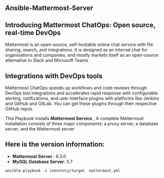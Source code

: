 ## Ansible-Mattermost-Server
## Introducing Mattermost ChatOps: Open source, real-time DevOps

Mattermost is an open-source, self-hostable online chat service with file sharing, search, and integrations. It is designed as an internal chat for organisations and companies, and mostly markets itself as an open-source alternative to Slack and Microsoft Teams


## Integrations with DevOps tools
Mattermost ChatOps speeds up workflows and code reviews through DevOps tool integrations and accelerates rapid response with configurable alerting, notifications, and user interface plugins with platforms like Jenkins and GitHub and GitLab. You can get these plugins through their respective GitHub repos.

This Playbook installs **Mattermost Service** , A complete Mattermost installation consists of three major components: a proxy server, a database server, and the Mattermost server


## Here is the version information:
- **Mattermost Server** : 6.3.0
- **MySQL Database Server**: 5.7

```
ansible-playbook -i inevntory/target  mattermost.yml 
```
